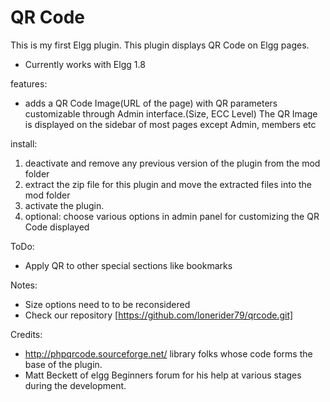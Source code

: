 QR Code
==============

This is my first Elgg plugin.
This plugin displays QR Code on Elgg pages. 

- Currently works with Elgg 1.8

features:

* adds a QR Code Image(URL of the page) with QR parameters customizable through Admin interface.(Size, ECC Level)
The QR Image is displayed on the sidebar of most pages except Admin, members etc

install:

1. deactivate and remove any previous version of the plugin from the mod folder
2. extract the zip file for this plugin and move the extracted files into the mod folder
3. activate the plugin.
4. optional: choose various options in admin panel for customizing the QR Code displayed

ToDo:

* Apply QR to other special sections like bookmarks

Notes:

* Size options need to to be reconsidered
* Check our repository [https://github.com/lonerider79/qrcode.git]

Credits:

* http://phpqrcode.sourceforge.net/ library folks whose code forms the base of the plugin.
* Matt Beckett of elgg Beginners forum for his help at various stages during the development.

